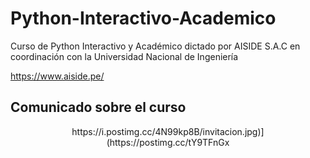 # Python-Interactivo-Academico

Curso de Python Interactivo y Académico dictado por AISIDE S.A.C en coordinación con la Universidad Nacional de Ingeniería

https://www.aiside.pe/

## Comunicado sobre el curso

<center> https://i.postimg.cc/4N99kp8B/invitacion.jpg)](https://postimg.cc/tY9TFnGx </center>

